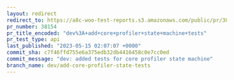 ```yaml
---
layout: redirect
redirect_to: https://a8c-woo-test-reports.s3.amazonaws.com/public/pr/38154/api/index.html
pr_number: 38154
pr_title_encoded: "dev%3A+add+core+profiler+state+machine+tests"
pr_test_type: api
last_published: "2023-05-15 02:07:07 +0000"
commit_sha: c7f46ffd755e6a375edb32db4416458c0e7cc0ed
commit_message: "dev: added tests for core profiler state machine"
branch_name: dev/add-core-profiler-state-tests
---
```

